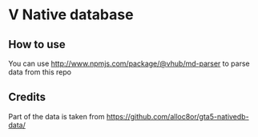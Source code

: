 # V Native database

## How to use
You can use http://www.npmjs.com/package/@vhub/md-parser to parse data from this repo

## Credits
Part of the data is taken from https://github.com/alloc8or/gta5-nativedb-data/